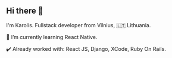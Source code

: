 ## Hi there 👋


I'm Karolis. Fullstack developer from Vilnius, 🇱🇹 Lithuania.

🌱 I’m currently learning React Native.

✔️ Already worked with: React JS, Django, XCode, Ruby On Rails.

